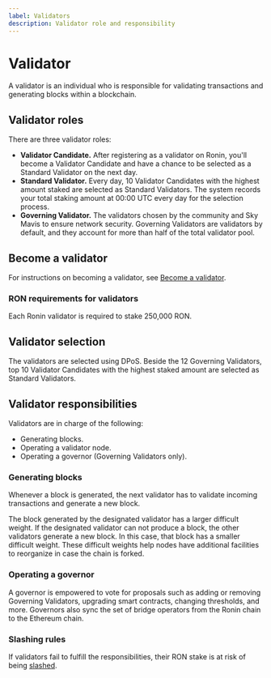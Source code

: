 ```yaml
---
label: Validators
description: Validator role and responsibility
---
```


# Validator

A validator is an individual who is responsible for validating transactions and generating blocks within a blockchain.

## Validator roles

There are three validator roles:

* **Validator Candidate.** After registering as a validator on Ronin, you'll become a Validator Candidate and have a chance to be selected as a Standard Validator on the next day.
* **Standard Validator.** Every day, 10 Validator Candidates with the highest amount staked are selected as Standard Validators. The system records your total staking amount at 00:00 UTC every day for the selection process.
* **Governing Validator.** The validators chosen by the community and Sky Mavis to ensure network security. Governing Validators are validators by default, and they account for more than half of the total validator pool.

## Become a validator

For instructions on becoming a validator, see [Become a validator](./../../validators/onboarding/become-validator.mdx).

### RON requirements for validators

Each Ronin validator is required to stake 250,000 RON.

## Validator selection

The validators are selected using DPoS. Beside the 12 Governing Validators, top 10 Validator Candidates with the highest staked amount are selected as Standard Validators.

## Validator responsibilities

Validators are in charge of the following:

* Generating blocks.
* Operating a validator node.
* Operating a governor (Governing Validators only).

### Generating blocks

Whenever a block is generated, the next validator has to validate incoming transactions and generate a new block.

The block generated by the designated validator has a larger difficult weight. If the designated validator can not produce a block, the other validators generate a new block. In this case, that block has a smaller difficult weight. These difficult weights help nodes have additional facilities to reorganize in case the chain is forked.

### Operating a governor

A governor is empowered to vote for proposals such as adding or removing Governing Validators, upgrading smart contracts, changing thresholds, and more. Governors also sync the set of bridge operators from the Ronin chain to the Ethereum chain.

### Slashing rules

If validators fail to fulfill the responsibilities, their RON stake is at risk of being [slashed](../../validators/slashing/slashing.mdx).
